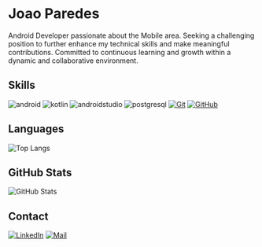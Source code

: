 
# Joao Paredes
Android Developer passionate about the Mobile area. Seeking a challenging position to further enhance my technical skills and make meaningful contributions. Committed to continuous learning and growth within a dynamic and collaborative environment.



## Skills

![android](https://img.shields.io/badge/android-000?style=for-the-badge&logo=android&logoColor=#3DDC84)
![kotlin](https://img.shields.io/badge/kotlin-000?style=for-the-badge&logo=kotlin&logoColor=7F52FF)
![androidstudio](https://img.shields.io/badge/androidstudio-000?style=for-the-badge&logo=androidstudio&logoColor=3DDC84)
![postgresql](https://img.shields.io/badge/postgresql-000?style=for-the-badge&logo=postgresql&logoColor=#4169E1)
[![Git](https://img.shields.io/badge/Git-000?style=for-the-badge&logo=git&logoColor=E94D5F)](https://git-scm.com/doc) 
[![GitHub](https://img.shields.io/badge/GitHub-000?style=for-the-badge&logo=github&logoColor=30A3DC)](https://docs.github.com/)


## Languages
![Top Langs](https://github-readme-stats-git-masterrstaa-rickstaa.vercel.app/api/top-langs/?username=joaoparedes1&layout=compact&bg_color=000&border_color=30A3DC&title_color=E94D5F&text_color=FFF)


## GitHub Stats

![GitHub Stats](https://github-readme-stats.vercel.app/api?username=joaoparedes1&theme=transparent&bg_color=000&border_color=30A3DC&show_icons=true&icon_color=30A3DC&title_color=E94D5F&text_color=FFF&hide_title=true&hide=stars)



## Contact
[![LinkedIn](https://img.shields.io/badge/LinkedIn-000?style=for-the-badge&logo=linkedin&logoColor=0E76A8)](https://www.linkedin.com/in/joao-manoel-oliveira-paredes/)
[![Mail](https://img.shields.io/badge/jmparedesx@gmail.com-000?style=for-the-badge&logo=google&logoColor=0E76A8)](mailto:jmparedesx@gmail.com)
